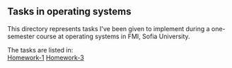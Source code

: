 ## Tasks in operating systems ##
This directory represents tasks I've been given to implement during a one-semester course at operating systems in FMI, Sofia University.<br/>

The tasks are listed in:<br/>
[Homework-1](./hw-1)
[Homework-3](./hw-3)

